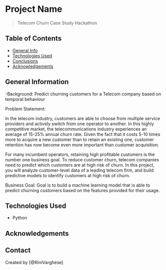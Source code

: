 # Project Name
> Telecom Churn Case Study Hackathon


## Table of Contents
* [General Info](#general-information)
* [Technologies Used](#technologies-used)
* [Conclusions](#conclusions)
* [Acknowledgements](#acknowledgements)



## General Information
-Background:
Predict churning customers for a Telecom company based on temporal behaviour

Problem Statement:

In the telecom industry, customers are able to choose from multiple service providers and actively switch from one operator to another. In this highly competitive market, the telecommunications industry experiences an average of 15-25% annual churn rate. Given the fact that it costs 5-10 times more to acquire a new customer than to retain an existing one, customer retention has now become even more important than customer acquisition.

For many incumbent operators, retaining high profitable customers is the number one business goal. To reduce customer churn, telecom companies need to predict which customers are at high risk of churn. In this project, you will analyze customer-level data of a leading telecom firm, and build predictive models to identify customers at high risk of churn.

Business Goal:
Goal is to build a machine learning model that is able to predict churning customers based on the features provided for their usage.

 

<!-- You don't have to answer all the questions - just the ones relevant to your project. -->


## Technologies Used
- Python

<!-- As the libraries versions keep on changing, it is recommended to mention the version of library used in this project -->

## Acknowledgements



## Contact
Created by [@RiniVarghese] 


<!-- Optional -->
<!-- ## License -->
<!-- This project is open source and available under the [... License](). -->

<!-- You don't have to include all sections - just the one's relevant to your project -->